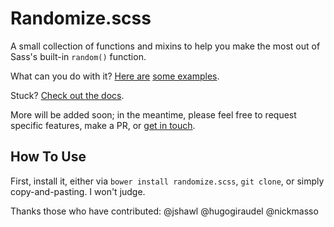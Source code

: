 # Randomize.scss

A small collection of functions and mixins to help you make the most out of Sass's built-in `random()` function.

What can you do with it? [Here are](http://codepen.io/mknadler/pen/QwdQBx) [some examples](http://codepen.io/mknadler/pen/rajpJp).

Stuck? [Check out the docs](http://mknadler.github.io/randomize.scss/).

More will be added soon; in the meantime, please feel free to request specific features, make a PR, or [get in touch](https://twitter.com/antimytheme).

## How To Use

First, install it, either via `bower install randomize.scss`, `git clone`, or simply copy-and-pasting. I won't judge.

Thanks those who have contributed:
@jshawl
@hugogiraudel
@nickmasso